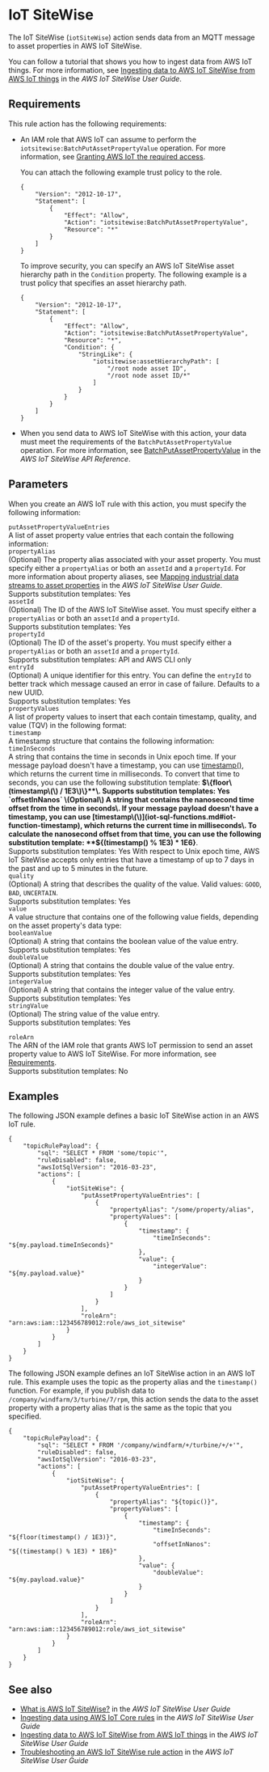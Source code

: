 # IoT SiteWise<a name="iotsitewise-rule-action"></a>

The IoT SiteWise \(`iotSiteWise`\) action sends data from an MQTT message to asset properties in AWS IoT SiteWise\.

You can follow a tutorial that shows you how to ingest data from AWS IoT things\. For more information, see [Ingesting data to AWS IoT SiteWise from AWS IoT things](https://docs.aws.amazon.com/iot-sitewise/latest/userguide/ingest-data-from-iot-things.html) in the *AWS IoT SiteWise User Guide*\.

## Requirements<a name="iotsitewise-rule-action-requirements"></a>

This rule action has the following requirements:
+ An IAM role that AWS IoT can assume to perform the `iotsitewise:BatchPutAssetPropertyValue` operation\. For more information, see [Granting AWS IoT the required access](iot-create-role.md)\.

  You can attach the following example trust policy to the role\.

  ```
  {
      "Version": "2012-10-17",
      "Statement": [
          {
              "Effect": "Allow",
              "Action": "iotsitewise:BatchPutAssetPropertyValue",
              "Resource": "*"
          }
      ]
  }
  ```

  To improve security, you can specify an AWS IoT SiteWise asset hierarchy path in the `Condition` property\. The following example is a trust policy that specifies an asset hierarchy path\.

  ```
  {
      "Version": "2012-10-17",
      "Statement": [
          {
              "Effect": "Allow",
              "Action": "iotsitewise:BatchPutAssetPropertyValue",
              "Resource": "*",
              "Condition": {
                  "StringLike": {
                      "iotsitewise:assetHierarchyPath": [
                          "/root node asset ID",
                          "/root node asset ID/*"
                      ]
                  }
              }
          }
      ]
  }
  ```
+ When you send data to AWS IoT SiteWise with this action, your data must meet the requirements of the `BatchPutAssetPropertyValue` operation\. For more information, see [BatchPutAssetPropertyValue](https://docs.aws.amazon.com/iot-sitewise/latest/APIReference/API_BatchPutAssetPropertyValue.html) in the *AWS IoT SiteWise API Reference*\.

## Parameters<a name="iotsitewise-rule-action-parameters"></a>

When you create an AWS IoT rule with this action, you must specify the following information:

`putAssetPropertyValueEntries`  
A list of asset property value entries that each contain the following information:    
`propertyAlias`  
\(Optional\) The property alias associated with your asset property\. You must specify either a `propertyAlias` or both an `assetId` and a `propertyId`\. For more information about property aliases, see [Mapping industrial data streams to asset properties](https://docs.aws.amazon.com/iot-sitewise/latest/userguide/connect-data-streams.html) in the *AWS IoT SiteWise User Guide*\.  
Supports substitution templates: Yes  
`assetId`  
\(Optional\) The ID of the AWS IoT SiteWise asset\. You must specify either a `propertyAlias` or both an `assetId` and a `propertyId`\.  
Supports substitution templates: Yes  
`propertyId`  
\(Optional\) The ID of the asset's property\. You must specify either a `propertyAlias` or both an `assetId` and a `propertyId`\.  
Supports substitution templates: API and AWS CLI only  
`entryId`  
\(Optional\) A unique identifier for this entry\. You can define the `entryId` to better track which message caused an error in case of failure\. Defaults to a new UUID\.  
Supports substitution templates: Yes  
`propertyValues`  
A list of property values to insert that each contain timestamp, quality, and value \(TQV\) in the following format:    
`timestamp`  
A timestamp structure that contains the following information:    
`timeInSeconds`  
A string that contains the time in seconds in Unix epoch time\. If your message payload doesn't have a timestamp, you can use [timestamp\(\)](iot-sql-functions.md#iot-function-timestamp), which returns the current time in milliseconds\. To convert that time to seconds, you can use the following substitution template: **$\{floor\(timestamp\(\) / 1E3\)\}**\.  
Supports substitution templates: Yes  
`offsetInNanos`  
\(Optional\) A string that contains the nanosecond time offset from the time in seconds\. If your message payload doesn't have a timestamp, you can use [timestamp\(\)](iot-sql-functions.md#iot-function-timestamp), which returns the current time in milliseconds\. To calculate the nanosecond offset from that time, you can use the following substitution template: **$\{\(timestamp\(\) % 1E3\) \* 1E6\}**\.  
Supports substitution templates: Yes
With respect to Unix epoch time, AWS IoT SiteWise accepts only entries that have a timestamp of up to 7 days in the past and up to 5 minutes in the future\.  
`quality`  
\(Optional\) A string that describes the quality of the value\. Valid values: `GOOD`, `BAD`, `UNCERTAIN`\.  
Supports substitution templates: Yes  
`value`  
A value structure that contains one of the following value fields, depending on the asset property's data type:    
`booleanValue`  
\(Optional\) A string that contains the boolean value of the value entry\.  
Supports substitution templates: Yes  
`doubleValue`  
\(Optional\) A string that contains the double value of the value entry\.  
Supports substitution templates: Yes  
`integerValue`  
\(Optional\) A string that contains the integer value of the value entry\.  
Supports substitution templates: Yes  
`stringValue`  
\(Optional\) The string value of the value entry\.  
Supports substitution templates: Yes

`roleArn`  
The ARN of the IAM role that grants AWS IoT permission to send an asset property value to AWS IoT SiteWise\. For more information, see [Requirements](#iotsitewise-rule-action-requirements)\.  
Supports substitution templates: No

## Examples<a name="iotsitewise-rule-action-examples"></a>

The following JSON example defines a basic IoT SiteWise action in an AWS IoT rule\.

```
{
    "topicRulePayload": {
        "sql": "SELECT * FROM 'some/topic'",
        "ruleDisabled": false,
        "awsIotSqlVersion": "2016-03-23",
        "actions": [
            {
                "iotSiteWise": {
                    "putAssetPropertyValueEntries": [
                        {
                            "propertyAlias": "/some/property/alias",
                            "propertyValues": [
                                {
                                    "timestamp": {
                                        "timeInSeconds": "${my.payload.timeInSeconds}"
                                    },
                                    "value": {
                                        "integerValue": "${my.payload.value}"
                                    }
                                }
                            ]
                        }
                    ],
                    "roleArn": "arn:aws:iam::123456789012:role/aws_iot_sitewise"
                }
            }
        ]
    }
}
```

The following JSON example defines an IoT SiteWise action in an AWS IoT rule\. This example uses the topic as the property alias and the `timestamp()` function\. For example, if you publish data to `/company/windfarm/3/turbine/7/rpm`, this action sends the data to the asset property with a property alias that is the same as the topic that you specified\.

```
{
    "topicRulePayload": {
        "sql": "SELECT * FROM '/company/windfarm/+/turbine/+/+'",
        "ruleDisabled": false,
        "awsIotSqlVersion": "2016-03-23",
        "actions": [
            {
                "iotSiteWise": {
                    "putAssetPropertyValueEntries": [
                        {
                            "propertyAlias": "${topic()}",
                            "propertyValues": [
                                {
                                    "timestamp": {
                                        "timeInSeconds": "${floor(timestamp() / 1E3)}",
                                        "offsetInNanos": "${(timestamp() % 1E3) * 1E6}"
                                    },
                                    "value": {
                                        "doubleValue": "${my.payload.value}"
                                    }
                                }
                            ]
                        }
                    ],
                    "roleArn": "arn:aws:iam::123456789012:role/aws_iot_sitewise"
                }
            }
        ]
    }
}
```

## See also<a name="iotsitewise-rule-action-see-also"></a>
+ [What is AWS IoT SiteWise?](https://docs.aws.amazon.com/iot-sitewise/latest/userguide/what-is-sitewise.html) in the *AWS IoT SiteWise User Guide*
+ [Ingesting data using AWS IoT Core rules](https://docs.aws.amazon.com/iot-sitewise/latest/userguide/iot-rules.html) in the *AWS IoT SiteWise User Guide*
+ [Ingesting data to AWS IoT SiteWise from AWS IoT things](https://docs.aws.amazon.com/iot-sitewise/latest/userguide/ingest-data-from-iot-things.html) in the *AWS IoT SiteWise User Guide*
+ [Troubleshooting an AWS IoT SiteWise rule action](https://docs.aws.amazon.com/iot-sitewise/latest/userguide/troubleshoot-rule.html) in the *AWS IoT SiteWise User Guide*